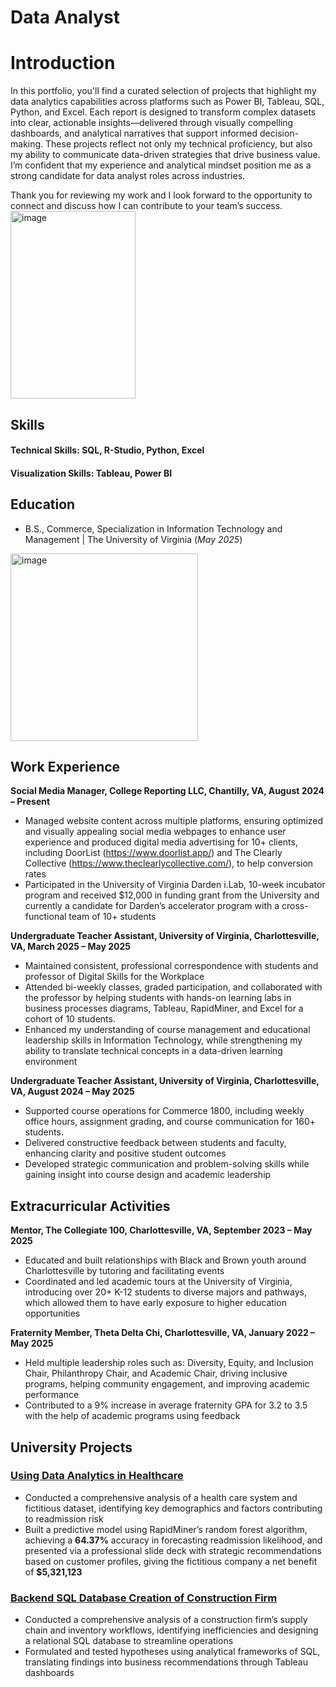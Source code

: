 # Data Analyst
# Introduction 
In this portfolio, you'll find a curated selection of projects that highlight my data analytics capabilities across platforms such as Power BI, Tableau, SQL, Python, and Excel. Each report is designed to transform complex datasets into clear, actionable insights—delivered through visually compelling dashboards, and analytical narratives that support informed decision-making. These projects reflect not only my technical proficiency, but also my ability to communicate data-driven strategies that drive business value. I’m confident that my experience and analytical mindset position me as a strong candidate for data analyst roles across industries.

Thank you for reviewing my work and I look forward to the opportunity to connect and discuss how I can contribute to your team’s success.
<img width="200" height="300" alt="image" src="https://github.com/user-attachments/assets/12b61d81-a9e6-4176-a34a-d1240c284b14" />


## Skills
#### Technical Skills: SQL, R-Studio, Python, Excel
#### Visualization Skills: Tableau, Power BI

## Education
 - B.S., Commerce, Specialization in Information Technology and Management | The University of Virginia (_May 2025_)
<img width="300" height="300" alt="image" src="https://github.com/user-attachments/assets/61436eeb-c4a3-4a6e-9d2d-8e79b843f0b0" />

## Work Experience
**Social Media Manager, College Reporting LLC, Chantilly, VA, August 2024 – Present** 
- Managed website content across multiple platforms, ensuring optimized and visually appealing social media webpages to enhance user experience and produced digital media advertising for 10+ clients, including DoorList (https://www.doorlist.app/) and The Clearly Collective (https://www.theclearlycollective.com/), to help conversion rates
- Participated in the University of Virginia Darden i.Lab, 10-week incubator program and received $12,000 in funding grant from the University and currently a candidate for Darden’s accelerator program with a cross-functional team of 10+ students 

**Undergraduate Teacher Assistant, University of Virginia, Charlottesville, VA,	March 2025 – May 2025**
- Maintained consistent, professional correspondence with students and professor of Digital Skills for the Workplace
- Attended bi-weekly classes, graded participation, and collaborated with the professor by helping students with hands-on learning labs in business processes diagrams, Tableau, RapidMiner, and Excel for a cohort of 10 students.
- Enhanced my understanding of course management and educational leadership skills in Information Technology, while strengthening my ability to translate technical concepts in a data-driven learning environment 

**Undergraduate Teacher Assistant, University of Virginia, Charlottesville, VA, August 2024 – May 2025** 
- Supported course operations for Commerce 1800, including weekly office hours, assignment grading, and course communication for 160+ students.
- Delivered constructive feedback between students and faculty, enhancing clarity and positive student outcomes
- Developed strategic communication and problem-solving skills while gaining insight into course design and academic leadership

## Extracurricular Activities 
**Mentor, The Collegiate 100, Charlottesville, VA, September 2023 – May 2025**
- Educated and built relationships with Black and Brown youth around Charlottesville by tutoring and facilitating events
- Coordinated and led academic tours at the University of Virginia, introducing over 20+ K-12 students to diverse majors and pathways, which allowed them to have early exposure to higher education opportunities 

**Fraternity Member, Theta Delta Chi, Charlottesville, VA, January 2022 – May 2025**
- Held multiple leadership roles such as: Diversity, Equity, and Inclusion Chair, Philanthropy Chair, and Academic Chair, driving inclusive programs, helping community engagement, and improving academic performance 
- Contributed to a 9% increase in average fraternity GPA for 3.2 to 3.5 with the help of academic programs using feedback  


## University Projects
### [Using Data Analytics in Healthcare](https://github.com/EJman18/EJM-Portfolio/blob/main/imgs/Data%20Analytics%20in%20Healthcare.pdf)
- Conducted a comprehensive analysis of a health care system and fictitious dataset, identifying key demographics and factors contributing to readmission risk
- Built a predictive model using RapidMiner’s random forest algorithm, achieving a **64.37%** accuracy in forecasting readmission likelihood, and presented via a professional slide deck with strategic recommendations based on customer profiles, giving the fictitious company a net benefit of **$5,321,123**
  
### [Backend SQL Database Creation of Construction Firm](https://github.com/EJman18/EJM-Portfolio/blob/main/imgs/Database%20Management%20Project%20.pdf)
- Conducted a comprehensive analysis of a construction firm’s supply chain and inventory workflows, identifying inefficiencies and designing a relational SQL database to streamline operations 
- Formulated and tested hypotheses using analytical frameworks of SQL, translating findings into business recommendations through Tableau dashboards 
